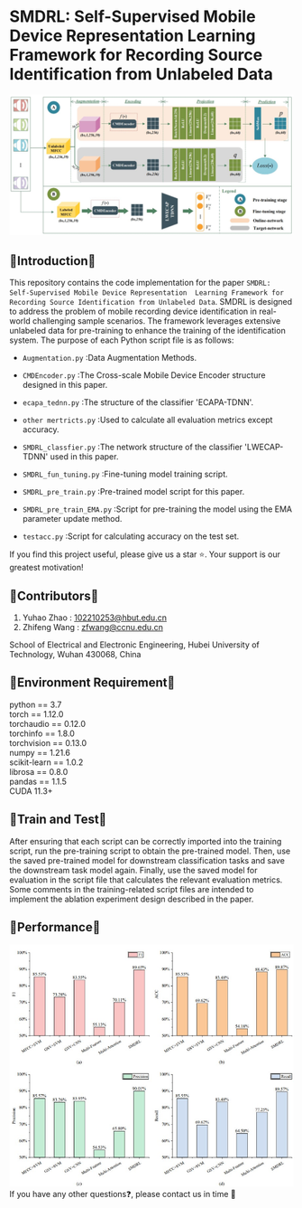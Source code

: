 # SMDRL:  Self-Supervised Mobile Device Representation Learning Framework for Recording Source Identification from Unlabeled Data
![image](image/main.jpg)
## 📝Introduction📝
This repository contains the code implementation for the paper `SMDRL:  Self-Supervised Mobile Device Representation 
Learning Framework for Recording Source Identification from Unlabeled Data`. SMDRL is designed to address the problem of 
mobile recording device identification in real-world challenging sample scenarios. The framework leverages extensive 
unlabeled data for pre-training to enhance the training of the identification system. The purpose of each Python script 
file is as follows:

- `Augmentation.py` :Data Augmentation Methods.

- `CMDEncoder.py` :The Cross-scale Mobile Device Encoder structure designed in this paper.

- `ecapa_tednn.py` :The structure of the classifier 'ECAPA-TDNN'.

- `other mertricts.py` :Used to calculate all evaluation metrics except accuracy. 

- `SMDRL_classfier.py` :The network structure of the classifier 'LWECAP-TDNN' used in this paper.

- `SMDRL_fun_tuning.py` :Fine-tuning model training script.

- `SMDRL_pre_train.py` :Pre-trained model script for this paper.

- `SMDRL_pre_train_EMA.py` :Script for pre-training the model using the EMA parameter update method.

- `testacc.py` :Script for calculating accuracy on the test set.

If you find this project useful, please give us a star ⭐️. Your support is our greatest motivation!
## 📌Contributors📌
1. Yuhao Zhao : 102210253@hbut.edu.cn
2. Zhifeng Wang : zfwang@ccnu.edu.cn</br>

School of Electrical and Electronic Engineering, Hubei University of Technology, Wuhan 430068, China

## 📜Environment Requirement📜
python == 3.7</br>
torch == 1.12.0</br>
torchaudio == 0.12.0</br>
torchinfo == 1.8.0</br>
torchvision == 0.13.0</br>
numpy == 1.21.6</br>
scikit-learn == 1.0.2</br>
librosa == 0.8.0</br>
pandas == 1.1.5</br>
CUDA 11.3+</br>



## 🚀Train and Test🚀 
After ensuring that each script can be correctly imported into the training script, run the pre-training script to obtain
the pre-trained model. Then, use the saved pre-trained model for downstream classification tasks and save the downstream
task model again. Finally, use the saved model for evaluation in the script file that calculates the relevant evaluation
metrics. Some comments in the training-related script files are intended to implement the ablation experiment design 
described in the paper.


## 🚀Performance🚀
![image](image/result.jpg)
If you have any other questions❓, please contact us in time 👬